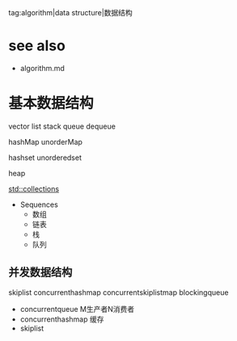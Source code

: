 tag:algorithm|data structure|数据结构

# see also
- algorithm.md

# 基本数据结构
vector
list
stack
queue
dequeue

hashMap
unorderMap

hashset
unorderedset

heap

[std::collections](https://doc.rust-lang.org/std/collections/index.html)
- Sequences
	- 数组
	- 链表
	- 栈
	- 队列

## 并发数据结构
skiplist
concurrenthashmap
concurrentskiplistmap
blockingqueue
- concurrentqueue
M生产者N消费者
- concurrenthashmap
缓存
- skiplist
